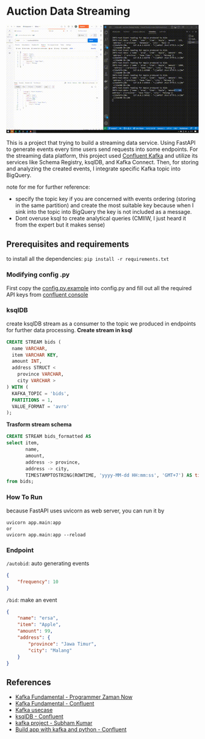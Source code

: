 # Auction Data Streaming
![](./demo.gif)  

This is a project that trying to build a streaming data service. Using FastAPI to generate events every time users send requests into some endpoints. For the streaming data platform, this project used [Confluent Kafka](https://www.confluent.io/home/) and utilize its services like Schema Registry, ksqlDB, and Kafka Connect. Then, for storing and analyzing the created events, I integrate specific Kafka topic into BigQuery.

note for me for further reference:
- specify the topic key if you are concerned with events ordering (storing in the same partition) and create the most suitable key because when I sink into the topic into BigQuery the key is not included as a message.
- Dont overuse ksql to create analytical queries (CMIIW, I just heard it from the expert but it makes sense)

## Prerequisites and requirements
to install all the dependencies:
`pip install -r requirements.txt`

### Modifying config .py
First copy the [config.py.example](./config.py.example) into config.py and fill out all the required API keys from [confluent console](https://confluent.cloud/)

### ksqlDB 
create ksqlDB stream as a consumer to the topic we produced in endpoints for further data processing.
**Create stream in ksql**
```sql
CREATE STREAM bids (
  name VARCHAR,
  item VARCHAR KEY,
  amount INT, 
  address STRUCT <
    province VARCHAR, 
    city VARCHAR >
) WITH (
  KAFKA_TOPIC = 'bids',
  PARTITIONS = 1,
  VALUE_FORMAT = 'avro'
);
```
**Trasform stream schema**
```sql
CREATE STREAM bids_formatted AS
select item,
       name,
       amount,
       address -> province, 
       address -> city,
       TIMESTAMPTOSTRING(ROWTIME, 'yyyy-MM-dd HH:mm:ss', 'GMT+7') AS timestamp 
from bids;
```
### How To Run
because FastAPI uses uvicorn as web server, you can run it by 
```
uvicorn app.main:app
or
uvicorn app.main:app --reload
```

### Endpoint
`/autobid`: auto generating events  
```json
{
    "frequency": 10
}
```

`/bid`: make an event  
```json
{
    "name": "ersa",
    "item": "Apple",
    "amount": 99,
    "address": {
        "province": "Jawa Timur",
        "city": "Malang"
    }
}
```
## References
- [Kafka Fundamental - Programmer Zaman Now](https://youtube.com/playlist?list=PL-CtdCApEFH8dJMuQGojbjUdLEty8mqYF)
- [Kafka Fundamental - Confluent](https://www.youtube.com/playlist?list=PLa7VYi0yPIH2PelhRHoFR5iQgflg-y6JA)
- [Kafka usecase](https://www.youtube.com/watch?v=posIZrz-m7s)
- [ksqlDB - Confluent](https://developer.confluent.io/courses/ksqldb/intro/)
- [kafka project - Subham Kumar](https://subham-sahoo.medium.com/live-data-streaming-project-using-kafka-part-1-9e7553c70b1)
- [Build app with kafka and python - Confluent](https://www.youtube.com/watch?v=jItIQ-UvFI4)

